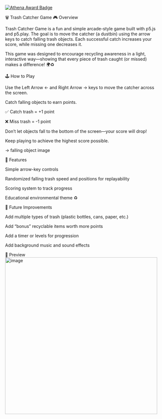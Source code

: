 [![Athena Award Badge](https://img.shields.io/endpoint?url=https%3A%2F%2Faward.athena.hackclub.com%2Fapi%2Fbadge)](https://award.athena.hackclub.com?utm_source=readme)

🗑️ Trash Catcher Game
🎮 Overview

Trash Catcher Game is a fun and simple arcade-style game built with p5.js and p5.play.
The goal is to move the catcher (a dustbin) using the arrow keys to catch falling trash objects. Each successful catch increases your score, while missing one decreases it.

This game was designed to encourage recycling awareness in a light, interactive way—showing that every piece of trash caught (or missed) makes a difference! 🌍♻️

🕹️ How to Play

Use the Left Arrow ← and Right Arrow → keys to move the catcher across the screen.

Catch falling objects to earn points.

✅ Catch trash = +1 point

❌ Miss trash = -1 point

Don’t let objects fall to the bottom of the screen—your score will drop!

Keep playing to achieve the highest score possible.

 → falling object image

🌟 Features

Simple arrow-key controls

Randomized falling trash speed and positions for replayability

Scoring system to track progress

Educational environmental theme ♻️

🚀 Future Improvements

Add multiple types of trash (plastic bottles, cans, paper, etc.)

Add “bonus” recyclable items worth more points

Add a timer or levels for progression

Add background music and sound effects

📸 Preview
<img width="497" height="512" alt="image" src="https://github.com/user-attachments/assets/7eb303ba-015c-4217-a6d5-4567c6b3c86f" />
